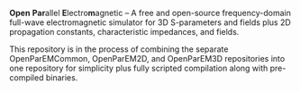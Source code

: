 **Open** **Par**allel **E**lectro**m**agnetic – A free and open-source frequency-domain full-wave electromagnetic simulator for 3D S-parameters and fields plus 2D propagation constants, characteristic impedances, and fields.

This repository is in the process of combining the separate OpenParEMCommon, OpenParEM2D, and OpenParEM3D repositories into one repository for simplicity plus fully scripted compilation along with pre-compiled binaries.
